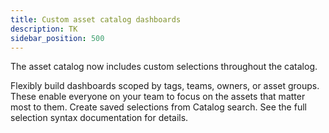 ```yaml
---
title: Custom asset catalog dashboards
description: TK
sidebar_position: 500
---
```


The asset catalog now includes custom selections throughout the catalog.


Flexibly build dashboards scoped by tags, teams, owners, or asset groups. These enable everyone on your team to focus on the assets that matter most to them.
Create saved selections from Catalog search. See the full selection syntax documentation 
for details.
